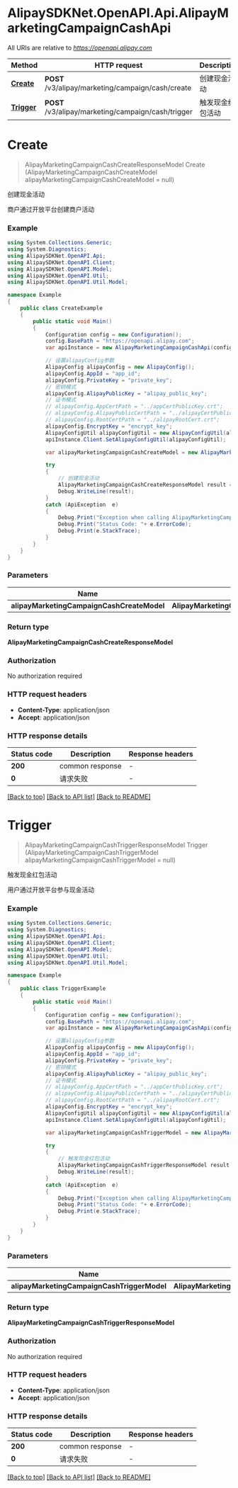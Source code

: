 # AlipaySDKNet.OpenAPI.Api.AlipayMarketingCampaignCashApi

All URIs are relative to *https://openapi.alipay.com*

Method | HTTP request | Description
------------- | ------------- | -------------
[**Create**](AlipayMarketingCampaignCashApi.md#create) | **POST** /v3/alipay/marketing/campaign/cash/create | 创建现金活动
[**Trigger**](AlipayMarketingCampaignCashApi.md#trigger) | **POST** /v3/alipay/marketing/campaign/cash/trigger | 触发现金红包活动


<a name="create"></a>
# **Create**
> AlipayMarketingCampaignCashCreateResponseModel Create (AlipayMarketingCampaignCashCreateModel alipayMarketingCampaignCashCreateModel = null)

创建现金活动

商户通过开放平台创建商户活动

### Example
```csharp
using System.Collections.Generic;
using System.Diagnostics;
using AlipaySDKNet.OpenAPI.Api;
using AlipaySDKNet.OpenAPI.Client;
using AlipaySDKNet.OpenAPI.Model;
using AlipaySDKNet.OpenAPI.Util;
using AlipaySDKNet.OpenAPI.Util.Model;

namespace Example
{
    public class CreateExample
    {
        public static void Main()
        {
            Configuration config = new Configuration();
            config.BasePath = "https://openapi.alipay.com";
            var apiInstance = new AlipayMarketingCampaignCashApi(config);

            // 设置alipayConfig参数
            AlipayConfig alipayConfig = new AlipayConfig();
            alipayConfig.AppId = "app_id";
            alipayConfig.PrivateKey = "private_key";
            // 密钥模式
            alipayConfig.AlipayPublicKey = "alipay_public_key";
            // 证书模式
            // alipayConfig.AppCertPath = "../appCertPublicKey.crt";
            // alipayConfig.AlipayPublicCertPath = "../alipayCertPublicKey_RSA2.crt";
            // alipayConfig.RootCertPath = "../alipayRootCert.crt";
            alipayConfig.EncryptKey = "encrypt_key";
            AlipayConfigUtil alipayConfigUtil = new AlipayConfigUtil(alipayConfig);
            apiInstance.Client.SetAlipayConfigUtil(alipayConfigUtil);

            var alipayMarketingCampaignCashCreateModel = new AlipayMarketingCampaignCashCreateModel(); // AlipayMarketingCampaignCashCreateModel |  (optional) 

            try
            {
                // 创建现金活动
                AlipayMarketingCampaignCashCreateResponseModel result = apiInstance.Create(alipayMarketingCampaignCashCreateModel);
                Debug.WriteLine(result);
            }
            catch (ApiException  e)
            {
                Debug.Print("Exception when calling AlipayMarketingCampaignCashApi.Create: " + e.Message );
                Debug.Print("Status Code: "+ e.ErrorCode);
                Debug.Print(e.StackTrace);
            }
        }
    }
}
```

### Parameters

Name | Type | Description  | Notes
------------- | ------------- | ------------- | -------------
 **alipayMarketingCampaignCashCreateModel** | **AlipayMarketingCampaignCashCreateModel**|  | [optional] 

### Return type

**AlipayMarketingCampaignCashCreateResponseModel**

### Authorization

No authorization required

### HTTP request headers

 - **Content-Type**: application/json
 - **Accept**: application/json


### HTTP response details
| Status code | Description | Response headers |
|-------------|-------------|------------------|
| **200** | common response |  -  |
| **0** | 请求失败 |  -  |

[[Back to top]](#) [[Back to API list]](../README.md#documentation-for-api-endpoints) [[Back to README]](../README.md)

<a name="trigger"></a>
# **Trigger**
> AlipayMarketingCampaignCashTriggerResponseModel Trigger (AlipayMarketingCampaignCashTriggerModel alipayMarketingCampaignCashTriggerModel = null)

触发现金红包活动

用户通过开放平台参与现金活动

### Example
```csharp
using System.Collections.Generic;
using System.Diagnostics;
using AlipaySDKNet.OpenAPI.Api;
using AlipaySDKNet.OpenAPI.Client;
using AlipaySDKNet.OpenAPI.Model;
using AlipaySDKNet.OpenAPI.Util;
using AlipaySDKNet.OpenAPI.Util.Model;

namespace Example
{
    public class TriggerExample
    {
        public static void Main()
        {
            Configuration config = new Configuration();
            config.BasePath = "https://openapi.alipay.com";
            var apiInstance = new AlipayMarketingCampaignCashApi(config);

            // 设置alipayConfig参数
            AlipayConfig alipayConfig = new AlipayConfig();
            alipayConfig.AppId = "app_id";
            alipayConfig.PrivateKey = "private_key";
            // 密钥模式
            alipayConfig.AlipayPublicKey = "alipay_public_key";
            // 证书模式
            // alipayConfig.AppCertPath = "../appCertPublicKey.crt";
            // alipayConfig.AlipayPublicCertPath = "../alipayCertPublicKey_RSA2.crt";
            // alipayConfig.RootCertPath = "../alipayRootCert.crt";
            alipayConfig.EncryptKey = "encrypt_key";
            AlipayConfigUtil alipayConfigUtil = new AlipayConfigUtil(alipayConfig);
            apiInstance.Client.SetAlipayConfigUtil(alipayConfigUtil);

            var alipayMarketingCampaignCashTriggerModel = new AlipayMarketingCampaignCashTriggerModel(); // AlipayMarketingCampaignCashTriggerModel |  (optional) 

            try
            {
                // 触发现金红包活动
                AlipayMarketingCampaignCashTriggerResponseModel result = apiInstance.Trigger(alipayMarketingCampaignCashTriggerModel);
                Debug.WriteLine(result);
            }
            catch (ApiException  e)
            {
                Debug.Print("Exception when calling AlipayMarketingCampaignCashApi.Trigger: " + e.Message );
                Debug.Print("Status Code: "+ e.ErrorCode);
                Debug.Print(e.StackTrace);
            }
        }
    }
}
```

### Parameters

Name | Type | Description  | Notes
------------- | ------------- | ------------- | -------------
 **alipayMarketingCampaignCashTriggerModel** | **AlipayMarketingCampaignCashTriggerModel**|  | [optional] 

### Return type

**AlipayMarketingCampaignCashTriggerResponseModel**

### Authorization

No authorization required

### HTTP request headers

 - **Content-Type**: application/json
 - **Accept**: application/json


### HTTP response details
| Status code | Description | Response headers |
|-------------|-------------|------------------|
| **200** | common response |  -  |
| **0** | 请求失败 |  -  |

[[Back to top]](#) [[Back to API list]](../README.md#documentation-for-api-endpoints) [[Back to README]](../README.md)

